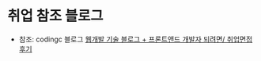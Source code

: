 
# 취업 참조 블로그

+ 참조: codingc 블로그 [웹개발 기술 블로그 + 프론트앤드 개발자 되려면/ 취업면접 후기](https://m.blog.naver.com/codingc/221728769184)
